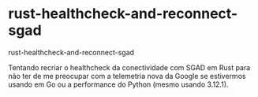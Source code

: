# rust-healthcheck-and-reconnect-sgad
rust-healthcheck-and-reconnect-sgad

Tentando recriar o healthcheck da conectividade com SGAD em Rust para não ter de me preocupar com a telemetria nova da Google se estivermos usando em Go ou a performance do Python (mesmo usando 3.12.1).
